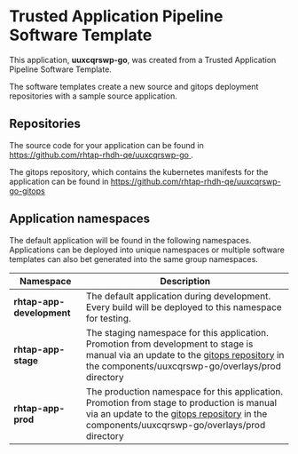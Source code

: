 # Trusted Application Pipeline Software Template

This application, **uuxcqrswp-go**, was created from a Trusted Application Pipeline Software Template.

The software templates create a new source and gitops deployment repositories with a sample source application. 

## Repositories

The source code for your application can be found in [https://github.com/rhtap-rhdh-qe/uuxcqrswp-go ](https://github.com/rhtap-rhdh-qe/uuxcqrswp-go ).
 
The gitops repository, which contains the kubernetes manifests for the application can be found in 
[https://github.com/rhtap-rhdh-qe/uuxcqrswp-go-gitops ](https://github.com/rhtap-rhdh-qe/uuxcqrswp-go-gitops ) 

## Application namespaces 

The default application will be found in the following namespaces. Applications can be deployed into unique namespaces or multiple software templates can also bet generated into the same group namespaces.  

|  Namespace   |  Description   |  
| -------- | -------- |   
| **rhtap-app-development** | The default application during development. Every build will be deployed to this namespace for testing. | 
| **rhtap-app-stage** | The staging namespace for this application. Promotion from development to stage is manual via an update to the [gitops repository](https://github.com/rhtap-rhdh-qe/uuxcqrswp-go-gitops ) in the components/uuxcqrswp-go/overlays/prod directory |  
| **rhtap-app-prod** | The production namespace for this application. Promotion from stage to production is manual via an update to the [gitops repository](https://github.com/rhtap-rhdh-qe/uuxcqrswp-go-gitops ) in the components/uuxcqrswp-go/overlays/prod directory | 